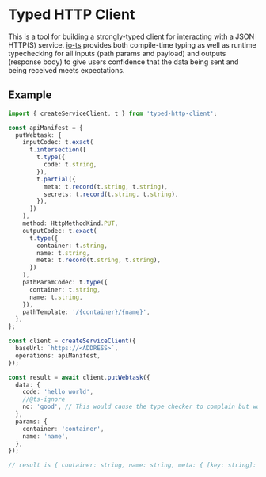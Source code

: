 # Typed HTTP Client

This is a tool for building a strongly-typed client for interacting with a JSON HTTP(S) service. [io-ts](https://github.com/gcanti/io-ts) provides both compile-time typing as well as runtime typechecking for all inputs (path params and payload) and outputs (response body) to give users confidence that the data being sent and being received meets expectations.

## Example

```typescript
import { createServiceClient, t } from 'typed-http-client';

const apiManifest = {
  putWebtask: {
    inputCodec: t.exact(
      t.intersection([
        t.type({
          code: t.string,
        }),
        t.partial({
          meta: t.record(t.string, t.string),
          secrets: t.record(t.string, t.string),
        }),
      ])
    ),
    method: HttpMethodKind.PUT,
    outputCodec: t.exact(
      t.type({
        container: t.string,
        name: t.string,
        meta: t.record(t.string, t.string),
      })
    ),
    pathParamCodec: t.type({
      container: t.string,
      name: t.string,
    }),
    pathTemplate: '/{container}/{name}',
  },
};

const client = createServiceClient({
  baseUrl: `https://<ADDRESS>`,
  operations: apiManifest,
});

const result = await client.putWebtask({
  data: {
    code: 'hello world',
    //@ts-ignore
    no: 'good', // This would cause the type checker to complain but would would be dropped at runtime.
  },
  params: {
    container: 'container',
    name: 'name',
  },
});

// result is { container: string, name: string, meta: { [key: string]: string } }
```

